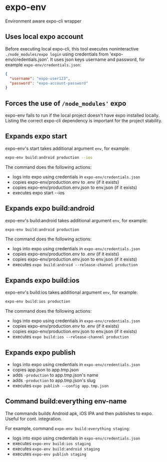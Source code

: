 # expo-env
Environment aware expo-cli wrapper

## Uses local expo account
Before executing local expo-cli, this tool executes noninteractive `./node_modules/expo login` using credentials from 'expo-env/credentials.json'.
It uses json keys username and password, for example `expo-env/credentials.json`:
```json
{
  "username": "expo-user123",
  "password": "expo-account-password"
}
```

## Forces the use of `/node_modules'` expo
expo-env fails to run if the local project doesn't have expo installed locally.
Listing the correct expo-cli dependency is important for the project stability.

## Expands expo start
expo-env's start takes additional argument `env`, for example:
```bash
expo-env build:android production --ios
```
The command does the following actions:
- logs into expo using credentials in `expo-env/credentials.json`
- copies expo-env/production.env to .env (if it exists)
- copies expo-env/production.env.json to env.json (if it exists)
- executes expo start --ios

## Expands expo build:android
expo-env's build:android takes additional argument `env`, for example:
```bash
expo-env build:android production
```
The command does the following actions:
- logs into expo using credentials in `expo-env/credentials.json`
- copies expo-env/production.env to .env (if it exists)
- copies expo-env/production.env.json to env.json (if it exists)
- executes `expo build:android --release-channel production`

## Expands expo build:ios
expo-env's build:ios takes additional argument `env`, for example:
```bash
expo-env build:ios production
```
The command does the following actions:
- logs into expo using credentials in `expo-env/credentials.json`
- copies expo-env/production.env to .env (if it exists)
- copies expo-env/production.env.json to env.json (if it exists)
- executes `expo build:ios --release-channel production`

## Expands expo publish
- logs into expo using credentials in `expo-env/credentials.json`
- copies app.json to app.tmp.json
- adds `-production` to app.tmp.json's name
- adds `-production` to app.tmp.json's slug
- executes `expo publish --config app.tmp.json`

## Command build:everything env-name
The commands builds Android apk, iOS IPA and then publishes to expo.  
Useful for cont. integration.

For example, command `expo-env build:everything staging`:
- logs into expo using credentials in `expo-env/credentials.json`
- executes `expo-env build:ios staging` 
- executes `expo-env build:android staging`
- executes `expo-env publish staging`
